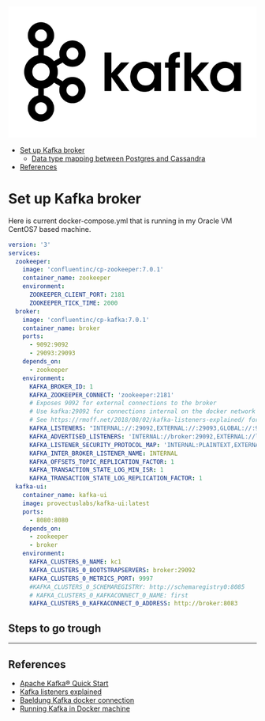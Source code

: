 <p align="center"><img src="../img/kafkalogo.png"></p>

* [Set up Kafka broker](#Set-up-Kafka-broker)  
   * [Data type mapping between Postgres and Cassandra](#Data-type-mapping-between-Postgres-and-Cassandra) 
* [References](#References)

# Set up Kafka broker
Here is current docker-compose.yml that is running in my Oracle VM CentOS7 based machine.  
```YAML
version: '3'
services:
  zookeeper:
    image: 'confluentinc/cp-zookeeper:7.0.1'
    container_name: zookeeper
    environment:
      ZOOKEEPER_CLIENT_PORT: 2181
      ZOOKEEPER_TICK_TIME: 2000
  broker:
    image: 'confluentinc/cp-kafka:7.0.1'
    container_name: broker
    ports:
      - 9092:9092
      - 29093:29093
    depends_on:
      - zookeeper
    environment:
      KAFKA_BROKER_ID: 1
      KAFKA_ZOOKEEPER_CONNECT: 'zookeeper:2181'
      # Exposes 9092 for external connections to the broker
      # Use kafka:29092 for connections internal on the docker network
      # See https://rmoff.net/2018/08/02/kafka-listeners-explained/ for details
      KAFKA_LISTENERS: "INTERNAL://:29092,EXTERNAL://:29093,GLOBAL://:9092"
      KAFKA_ADVERTISED_LISTENERS: 'INTERNAL://broker:29092,EXTERNAL://localhost:29093,GLOBAL://192.168.56.103:9092'
      KAFKA_LISTENER_SECURITY_PROTOCOL_MAP: 'INTERNAL:PLAINTEXT,EXTERNAL:PLAINTEXT,GLOBAL:PLAINTEXT'
      KAFKA_INTER_BROKER_LISTENER_NAME: INTERNAL
      KAFKA_OFFSETS_TOPIC_REPLICATION_FACTOR: 1
      KAFKA_TRANSACTION_STATE_LOG_MIN_ISR: 1
      KAFKA_TRANSACTION_STATE_LOG_REPLICATION_FACTOR: 1
  kafka-ui:
    container_name: kafka-ui
    image: provectuslabs/kafka-ui:latest
    ports:
      - 8080:8080
    depends_on:
      - zookeeper
      - broker
    environment:
      KAFKA_CLUSTERS_0_NAME: kc1
      KAFKA_CLUSTERS_0_BOOTSTRAPSERVERS: broker:29092
      KAFKA_CLUSTERS_0_METRICS_PORT: 9997
      #KAFKA_CLUSTERS_0_SCHEMAREGISTRY: http://schemaregistry0:8085
      # KAFKA_CLUSTERS_0_KAFKACONNECT_0_NAME: first
      KAFKA_CLUSTERS_0_KAFKACONNECT_0_ADDRESS: http://broker:8083
```

## Steps to go trough


___
## References
* [Apache Kafka® Quick Start](https://developer.confluent.io/quickstart/kafka-docker/)  
* [Kafka listeners explained](https://rmoff.net/2018/08/02/kafka-listeners-explained/)  
* [Baeldung Kafka docker connection](https://www.baeldung.com/kafka-docker-connection)  
* [Running Kafka in Docker machine](https://medium.com/@marcelo.hossomi/running-kafka-in-docker-machine-64d1501d6f0b)  
